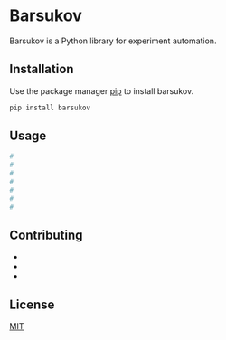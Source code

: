 # Barsukov

Barsukov is a Python library for experiment automation.

## Installation

Use the package manager [pip](https://pip.pypa.io/en/stable/) to install barsukov.

```bash
pip install barsukov
```

## Usage

```python
#
#
#
#
#
#
#
```

## Contributing

-
-
-

## License

[MIT](https://choosealicense.com/licenses/mit/)